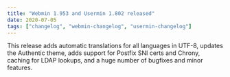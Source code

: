 ```yaml
---
title: "Webmin 1.953 and Usermin 1.802 released"
date: 2020-07-05
tags: ["changelog", "webmin-changelog", "usermin-changelog"]
---
```


This release adds automatic translations for all languages in UTF-8, updates the Authentic theme, adds support for Postfix SNI certs and Chrony, caching for LDAP lookups, and a huge number of bugfixes and minor features.
